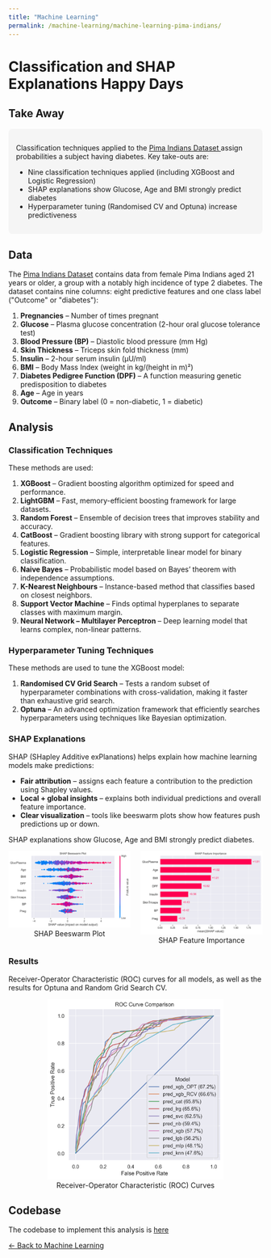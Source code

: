 ```yaml
---
title: "Machine Learning"
permalink: /machine-learning/machine-learning-pima-indians/
---
```


# Classification and SHAP Explanations Happy Days

## Take Away

<div style="background-color: #f5f5f5; padding: 15px; border-radius: 8px;">

<p>
Classification techniques applied to the 
<a href="https://archive.ics.uci.edu/dataset/34/diabetes" target="_blank">
Pima Indians Dataset
</a> assign probabilities a subject having diabetes. Key take-outs are:
</p>
<ul>
  <li>Nine classification techniques applied (including XGBoost and Logistic Regression)</li>
  <li>SHAP explanations show Glucose, Age and BMI strongly predict diabetes</li>
  <li>Hyperparameter tuning (Randomised CV and Optuna) increase predictiveness</li>
</ul>

</div>

## Data
The [Pima Indians Dataset](https://archive.ics.uci.edu/dataset/34/diabetes) contains data from female Pima Indians aged 21 years or older, a group with a notably high incidence of type 2 diabetes. The dataset contains nine columns: eight predictive features and one class label ("Outcome" or "diabetes"):

1. **Pregnancies** – Number of times pregnant  
2. **Glucose** – Plasma glucose concentration (2-hour oral glucose tolerance test)  
3. **Blood Pressure (BP)** – Diastolic blood pressure (mm Hg)  
4. **Skin Thickness** – Triceps skin fold thickness (mm)  
5. **Insulin** – 2-hour serum insulin (µU/ml)  
6. **BMI** – Body Mass Index (weight in kg/(height in m)²)  
7. **Diabetes Pedigree Function (DPF)** – A function measuring genetic predisposition to diabetes  
8. **Age** – Age in years  
9. **Outcome** – Binary label (0 = non-diabetic, 1 = diabetic)  

## Analysis

### Classification Techniques
These methods are used:
1. **XGBoost** – Gradient boosting algorithm optimized for speed and performance.  
2. **LightGBM** – Fast, memory-efficient boosting framework for large datasets.  
3. **Random Forest** – Ensemble of decision trees that improves stability and accuracy.  
4. **CatBoost** – Gradient boosting library with strong support for categorical features.  
5. **Logistic Regression** – Simple, interpretable linear model for binary classification.  
6. **Naive Bayes** – Probabilistic model based on Bayes’ theorem with independence assumptions.  
7. **K-Nearest Neighbours** – Instance-based method that classifies based on closest neighbors.  
8. **Support Vector Machine** – Finds optimal hyperplanes to separate classes with maximum margin.  
9. **Neural Network – Multilayer Perceptron** – Deep learning model that learns complex, non-linear patterns.  

### Hyperparameter Tuning Techniques
These methods are used to tune the XGBoost model:
1. **Randomised CV Grid Search** – Tests a random subset of hyperparameter combinations with cross-validation, making it faster than exhaustive grid search.  
2. **Optuna** – An advanced optimization framework that efficiently searches hyperparameters using techniques like Bayesian optimization.  

### SHAP Explanations
SHAP (SHapley Additive exPlanations) helps explain how machine learning models make predictions:  

- **Fair attribution** – assigns each feature a contribution to the prediction using Shapley values.  
- **Local + global insights** – explains both individual predictions and overall feature importance.  
- **Clear visualization** – tools like beeswarm plots show how features push predictions up or down.  

SHAP explanations show Glucose, Age and BMI strongly predict diabetes.

<div style="display: flex; justify-content: center; gap: 20px; align-items: flex-start;">
  <figure style="text-align: center; margin: 0;">
    <img src="https://raw.githubusercontent.com/MarkThackham/MarkThackham.github.io/main/Portfolio/machine-learning/pima-indians/pima_indians-shap_beeswarm.png"
         alt="SHAP Beeswarm"
         width="350">
    <figcaption>SHAP Beeswarm Plot</figcaption>
  </figure>

  <figure style="text-align: center; margin: 0;">
    <img src="https://raw.githubusercontent.com/MarkThackham/MarkThackham.github.io/main/Portfolio/machine-learning/pima-indians/pima_indians-shap_feature_importance.png"
         alt="SHAP Feature Importance"
         width="350">
    <figcaption>SHAP Feature Importance</figcaption>
  </figure>
</div>

### Results

Receiver-Operator Characteristic (ROC) curves for all models, as well as the results for Optuna and Random Grid Search CV.   

<div style="display: flex; justify-content: center; align-items: flex-start;">
  <figure style="text-align: center; margin: 0;">
    <img src="https://raw.githubusercontent.com/MarkThackham/MarkThackham.github.io/main/Portfolio/machine-learning/pima-indians/pima_indians-roc_curve.png"
         alt="SHAP Beeswarm"
         width="350">
    <figcaption>Receiver-Operator Characteristic (ROC) Curves</figcaption>
  </figure>
</div>

## Codebase
The codebase to implement this analysis is [here](https://github.com/MarkThackham/MarkThackham.github.io/blob/main/Portfolio/machine-learning/pima-indians/machine-learning-pima-indians.ipynb)

[← Back to Machine Learning](/machine-learning/)